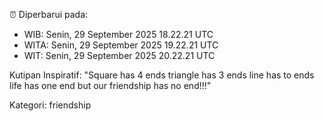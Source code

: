 ⏰ Diperbarui pada:
- WIB: Senin, 29 September 2025 18.22.21 UTC
- WITA: Senin, 29 September 2025 19.22.21 UTC
- WIT: Senin, 29 September 2025 20.22.21 UTC

Kutipan Inspiratif:
"Square has 4 ends triangle has 3 ends line has to ends life has one end but our friendship has no end!!!"


Kategori: friendship

